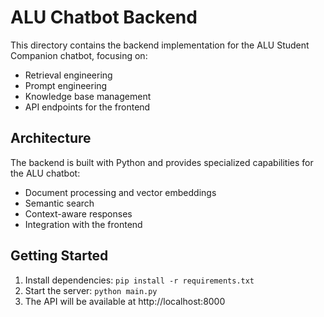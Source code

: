 
# ALU Chatbot Backend

This directory contains the backend implementation for the ALU Student Companion chatbot, focusing on:
- Retrieval engineering
- Prompt engineering
- Knowledge base management
- API endpoints for the frontend

## Architecture

The backend is built with Python and provides specialized capabilities for the ALU chatbot:
- Document processing and vector embeddings
- Semantic search
- Context-aware responses
- Integration with the frontend

## Getting Started

1. Install dependencies: `pip install -r requirements.txt`
2. Start the server: `python main.py`
3. The API will be available at http://localhost:8000
